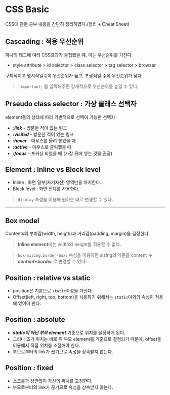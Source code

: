 # CSS Basic
CSS에 관한 공부 내용을 간단히 정리하였다.(정리 + Cheat Sheet)

## Cascading : 적용 우선순위
하나의 태그에 여러 CSS효과가 중첩됐을 때, 이는 우선순위를 가진다.

- style attribute > id selector > class selector > tag selector > browser

구체적이고 명시적일수록 우선순위가 높고, 포괄적일 수록 우선순위가 낮다.
> `!important;` 를 입력해주면 강제적으로 우선순위를 높일 수 있다.

## Prseudo class selector : 가상 클래스 선택자
element들의 상태에 따라 가변적으로 선택이 가능한 선택자

- ***:link*** - 방문한 적이 없는 링크
- ***:visited*** - 방문한 적이 있는 링크
- ***:hover*** - 마우스를 올려 놓았을 때
- ***:active*** - 마우스로 클릭했을 때
- ***:focus*** - 포커싱 되었을 때 (가장 뒤에 넣는 것을 권장)


## Element : Inline vs Block level
- Inline : 화면 일부(자기자신) 영역만을 차지한다.
- Block level : 화면 전체를 사용한다.

> `display` 속성을 이용해 원하는 대로 변경할 수 있다.



---

## Box model
Contents의 부피감(width, heigth)과 거리감(padding, margin)을 결정한다.

> **Inline element**에는 width와 height를 적용할 수 없다.

> `box-sizing:border-box;` 속성을 이용하면 sizing의 기준을 content -> ***content+border*** 로 변경할 수 있다.

## Position : relative vs static
- position은 기본으로 `static`속성을 가진다.
- Offset(left, right, top, bottom)을 사용하기 위해서는 `static`이외의 속성이 적용 돼 있어야 한다.

## Position : absolute
- ***static이 아닌 부모 element*** 기준으로 위치를 설정하게 된다.
- 그러나 초기 위치는 바로 위 부모 element를 기준으로 결정되기 때문에, offset을 이용해서 직접 위치를 조절해야 한다.
- 부모로부터의 link가 끊기므로 속성을 상속받지 않는다.

## Position : fixed
- 스크롤과 상관없이 자신의 위치를 고정한다.
- 부모로부터의 link가 끊기므로 속성을 상속받지 않는다.
